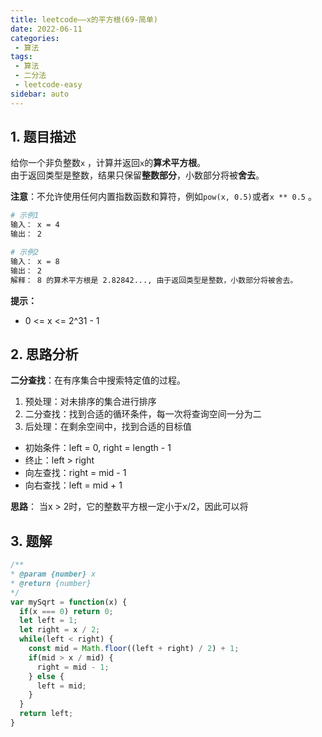 ```yaml
---
title: leetcode——x的平方根(69-简单)
date: 2022-06-11
categories:
 - 算法
tags:
 - 算法
 - 二分法
 - leetcode-easy
sidebar: auto
--- 
```


## 1. 题目描述
给你一个非负整数`x` ，计算并返回`x`的**算术平方根**。  
由于返回类型是整数，结果只保留**整数部分**，小数部分将被**舍去**。  

**注意**：不允许使用任何内置指数函数和算符，例如`pow(x, 0.5)`或者`x ** 0.5` 。

```bash
# 示例1
输入： x = 4
输出： 2

# 示例2
输入： x = 8
输出： 2
解释： 8 的算术平方根是 2.82842..., 由于返回类型是整数，小数部分将被舍去。
```

**提示：**  
- 0 <= x <= 2^31 - 1

## 2. 思路分析
**二分查找**：在有序集合中搜索特定值的过程。  
1. 预处理：对未排序的集合进行排序  
2. 二分查找：找到合适的循环条件，每一次将查询空间一分为二  
3. 后处理：在剩余空间中，找到合适的目标值
 
- 初始条件：left = 0, right = length - 1  
- 终止：left > right  
- 向左查找：right = mid - 1  
- 向右查找：left = mid + 1

**思路**： 当x > 2时，它的整数平方根一定小于x/2，因此可以将  

## 3. 题解
```js
/**
* @param {number} x
* @return {number}
*/
var mySqrt = function(x) {
  if(x === 0) return 0;
  let left = 1;
  let right = x / 2;
  while(left < right) {
    const mid = Math.floor((left + right) / 2) + 1;
    if(mid > x / mid) {
      right = mid - 1;
    } else {
      left = mid;
    }
  }
  return left;
}
```   
